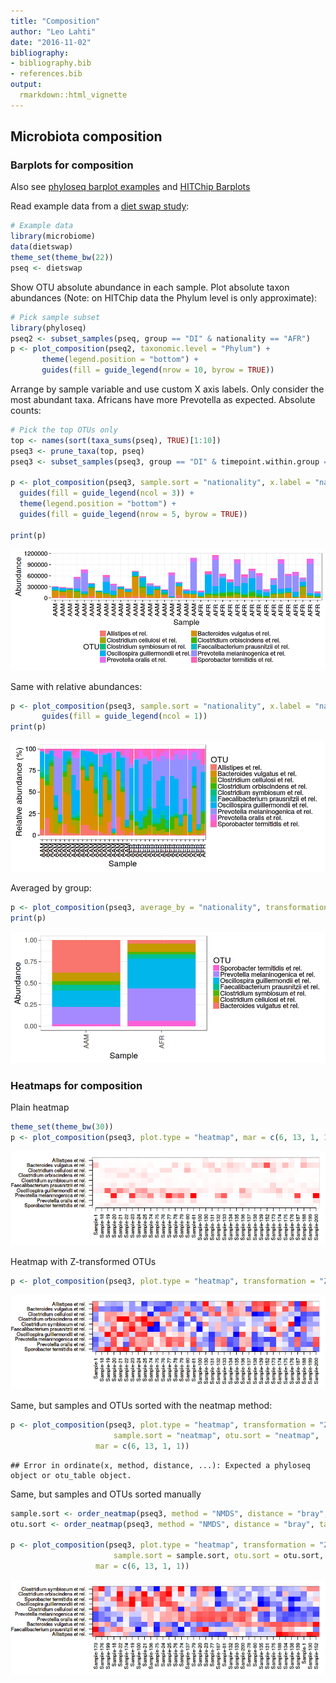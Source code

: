 ```yaml
---
title: "Composition"
author: "Leo Lahti"
date: "2016-11-02"
bibliography: 
- bibliography.bib
- references.bib
output: 
  rmarkdown::html_vignette
---
```

<!--
  %\VignetteEngine{knitr::rmarkdown}
  %\VignetteIndexEntry{microbiome tutorial - composition}
  %\usepackage[utf8]{inputenc}
  %\VignetteEncoding{UTF-8}  
-->


## Microbiota composition


### Barplots for composition

Also see [phyloseq barplot examples](http://joey711.github.io/phyloseq/plot_bar-examples.html) and [HITChip Barplots](Barplots.md)


Read example data from a [diet swap study](http://dx.doi.org/10.1038/ncomms7342):


```r
# Example data
library(microbiome)
data(dietswap)
theme_set(theme_bw(22))
pseq <- dietswap
```

Show OTU absolute abundance in each sample. Plot absolute taxon
abundances (Note: on HITChip data the Phylum level is only
approximate):


```r
# Pick sample subset
library(phyloseq)
pseq2 <- subset_samples(pseq, group == "DI" & nationality == "AFR")
p <- plot_composition(pseq2, taxonomic.level = "Phylum") +
       theme(legend.position = "bottom") +
       guides(fill = guide_legend(nrow = 10, byrow = TRUE))
```

Arrange by sample variable and use custom X axis labels. Only consider the most abundant taxa. Africans have more Prevotella as expected. Absolute counts:


```r
# Pick the top OTUs only
top <- names(sort(taxa_sums(pseq), TRUE)[1:10])
pseq3 <- prune_taxa(top, pseq)
pseq3 <- subset_samples(pseq3, group == "DI" & timepoint.within.group == 1)

p <- plot_composition(pseq3, sample.sort = "nationality", x.label = "nationality") +
  guides(fill = guide_legend(ncol = 3)) +
  theme(legend.position = "bottom") +
  guides(fill = guide_legend(nrow = 5, byrow = TRUE))

print(p)
```

![plot of chunk composition-example4](figure/composition-example4-1.png)


Same with relative abundances:


```r
p <- plot_composition(pseq3, sample.sort = "nationality", x.label = "nationality", transformation = "relative.abundance") +
       guides(fill = guide_legend(ncol = 1))
print(p)
```

![plot of chunk composition-example4b](figure/composition-example4b-1.png)


Averaged by group:


```r
p <- plot_composition(pseq3, average_by = "nationality", transformation = "relative.abundance")
print(p)
```

![plot of chunk composition-example4c](figure/composition-example4c-1.png)



### Heatmaps for composition


Plain heatmap


```r
theme_set(theme_bw(30))
p <- plot_composition(pseq3, plot.type = "heatmap", mar = c(6, 13, 1, 1))
```

![plot of chunk composition-example5](figure/composition-example5-1.png)


Heatmap with Z-transformed OTUs


```r
p <- plot_composition(pseq3, plot.type = "heatmap", transformation = "Z-OTU", mar = c(6, 13, 1, 1))
```

![plot of chunk composition-example6](figure/composition-example6-1.png)


Same, but samples and OTUs sorted with the neatmap method:


```r
p <- plot_composition(pseq3, plot.type = "heatmap", transformation = "Z-OTU",
       			       sample.sort = "neatmap", otu.sort = "neatmap",
			       mar = c(6, 13, 1, 1))
```

```
## Error in ordinate(x, method, distance, ...): Expected a phyloseq object or otu_table object.
```


Same, but samples and OTUs sorted manually


```r
sample.sort <- order_neatmap(pseq3, method = "NMDS", distance = "bray", target = "sites", first = NULL) 
otu.sort <- order_neatmap(pseq3, method = "NMDS", distance = "bray", target = "species", first = NULL)

p <- plot_composition(pseq3, plot.type = "heatmap", transformation = "Z-OTU",
       			       sample.sort = sample.sort, otu.sort = otu.sort,
			       mar = c(6, 13, 1, 1))
```

![plot of chunk composition-example8](figure/composition-example8-1.png)



